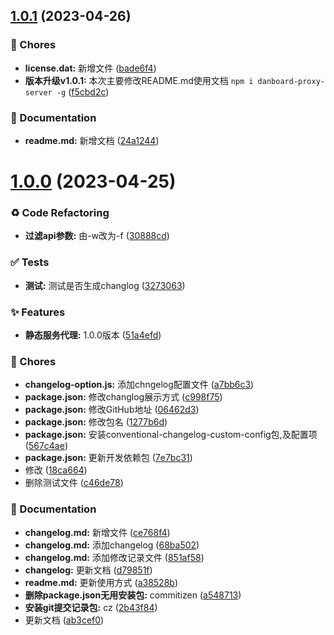 ## [1.0.1](https://github.com/w-danboard/danboard-proxy-server/compare/v1.0.0...v1.0.1) (2023-04-26)


### 🎫 Chores

* **license.dat:** 新增文件 ([bade6f4](https://github.com/w-danboard/danboard-proxy-server/commit/bade6f4))
* **版本升级v1.0.1:** 本次主要修改README.md使用文档 `npm i danboard-proxy-server -g` ([f5cbd2c](https://github.com/w-danboard/danboard-proxy-server/commit/f5cbd2c))


### 📝 Documentation

* **readme.md:** 新增文档 ([24a1244](https://github.com/w-danboard/danboard-proxy-server/commit/24a1244))



# [1.0.0](https://github.com/w-danboard/danboard-proxy-server/compare/c46de78...v1.0.0) (2023-04-25)


### ♻ Code Refactoring

* **过滤api参数:** 由-w改为-f ([30888cd](https://github.com/w-danboard/danboard-proxy-server/commit/30888cd))


### ✅ Tests

* **测试:** 测试是否生成changlog ([3273063](https://github.com/w-danboard/danboard-proxy-server/commit/3273063))


### ✨ Features

* **静态服务代理:** 1.0.0版本 ([51a4efd](https://github.com/w-danboard/danboard-proxy-server/commit/51a4efd))


### 🎫 Chores

* **changelog-option.js:** 添加chngelog配置文件 ([a7bb6c3](https://github.com/w-danboard/danboard-proxy-server/commit/a7bb6c3))
* **package.json:** 修改changlog展示方式 ([c998f75](https://github.com/w-danboard/danboard-proxy-server/commit/c998f75))
* **package.json:** 修改GitHub地址 ([06462d3](https://github.com/w-danboard/danboard-proxy-server/commit/06462d3))
* **package.json:** 修改包名 ([1277b6d](https://github.com/w-danboard/danboard-proxy-server/commit/1277b6d))
* **package.json:** 安装conventional-changelog-custom-config包,及配置项 ([567c4ae](https://github.com/w-danboard/danboard-proxy-server/commit/567c4ae))
* **package.json:** 更新开发依赖包 ([7e7bc31](https://github.com/w-danboard/danboard-proxy-server/commit/7e7bc31))
* 修改 ([18ca664](https://github.com/w-danboard/danboard-proxy-server/commit/18ca664))
* 删除测试文件 ([c46de78](https://github.com/w-danboard/danboard-proxy-server/commit/c46de78))


### 📝 Documentation

* **changelog.md:** 新增文件 ([ce768f4](https://github.com/w-danboard/danboard-proxy-server/commit/ce768f4))
* **changelog.md:** 添加changelog ([68ba502](https://github.com/w-danboard/danboard-proxy-server/commit/68ba502))
* **changelog.md:** 添加修改记录文件 ([851af58](https://github.com/w-danboard/danboard-proxy-server/commit/851af58))
* **changelog:** 更新文档 ([d79851f](https://github.com/w-danboard/danboard-proxy-server/commit/d79851f))
* **readme.md:** 更新使用方式 ([a38528b](https://github.com/w-danboard/danboard-proxy-server/commit/a38528b))
* **删除package.json无用安装包:** commitizen ([a548713](https://github.com/w-danboard/danboard-proxy-server/commit/a548713))
* **安装git提交记录包:** cz ([2b43f84](https://github.com/w-danboard/danboard-proxy-server/commit/2b43f84))
* 更新文档 ([ab3cef0](https://github.com/w-danboard/danboard-proxy-server/commit/ab3cef0))




